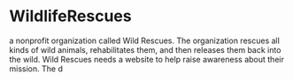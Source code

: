 # WildlifeRescues
 a nonprofit organization called Wild Rescues. The organization rescues all kinds of wild animals, rehabilitates them, and then releases them back into the wild. Wild Rescues needs a website to help raise awareness about their mission. The d
